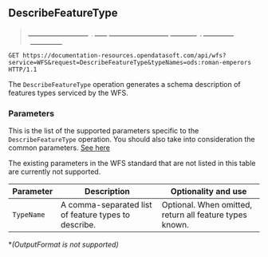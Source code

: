 ## DescribeFeatureType

> [<span style="color:white">**DescribeFeatureType** operation with the optional **TypeNames** parameter</span><style>a:hover{text-decoration: none;}</style>](https://documentation-resources.opendatasoft.com/api/wfs?service=WFS&request=DescribeFeatureType&typeNames=ods:roman-emperors)
```http
GET https://documentation-resources.opendatasoft.com/api/wfs?service=WFS&request=DescribeFeatureType&typeNames=ods:roman-emperors HTTP/1.1
```


The `DescribeFeatureType` operation generates a schema description of features types serviced by the WFS.

### Parameters

This is the list of the supported parameters specific to the `DescribeFeatureType` operation. You should also take into
consideration the common parameters. [See here](#parameters)

The existing parameters in the WFS standard that are not listed in this table are currently not supported.

| Parameter  | Description                                          | Optionality and use                                     |
|------------|------------------------------------------------------|---------------------------------------------------------|
| `TypeName` | A comma-separated list of feature types to describe. | Optional. When omitted, return all feature types known. |
**(OutputFormat is not supported)*
